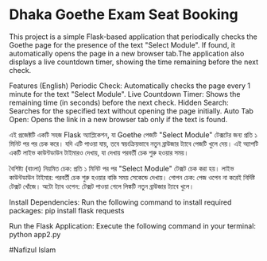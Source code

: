 # Dhaka Goethe Exam Seat Booking

This project is a simple Flask-based application that periodically checks the Goethe page for the presence of the text "Select Module".
If found, it automatically opens the page in a new browser tab.The application also displays a live countdown timer, showing the time remaining before the next check.

Features (English)
Periodic Check: Automatically checks the page every 1 minute for the text "Select Module".
Live Countdown Timer: Shows the remaining time (in seconds) before the next check.
Hidden Search: Searches for the specified text without opening the page initially.
Auto Tab Open: Opens the link in a new browser tab only if the text is found.



এই প্রজেক্টটি একটি সহজ Flask অ্যাপ্লিকেশন, যা Goethe পেজটি "Select Module" টেক্সটের জন্য প্রতি ১ মিনিট পর পর চেক করে। 
যদি এটি পাওয়া যায়, তবে স্বয়ংক্রিয়ভাবে নতুন ব্রাউজার ট্যাবে পেজটি খুলে দেয়। এই অ্যাপটি একটি লাইভ কাউন্টডাউন টাইমারও দেখায়, যা দেখায় পরবর্তী চেক শুরু হওয়ার সময়।

বৈশিষ্ট্য (বাংলা)
নিয়মিত চেক: প্রতি ১ মিনিট পর পর "Select Module" টেক্সট চেক করা হয়।
লাইভ কাউন্টডাউন টাইমার: পরবর্তী চেক শুরু হওয়ার বাকি সময় সেকেন্ডে দেখায়।
গোপন চেক: পেজ ওপেন না করেই নির্দিষ্ট টেক্সট খোঁজে।
অটো ট্যাব ওপেন: টেক্সট পাওয়া গেলে লিঙ্কটি নতুন ব্রাউজার ট্যাবে খুলে।



Install Dependencies:
Run the following command to install required packages:
pip install flask requests



Run the Flask Application:
Execute the following command in your terminal:
python app2.py


#Nafizul Islam




